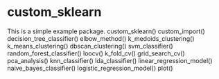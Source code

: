 # custom_sklearn

This is a simple example package.
custom_sklearn()
custom_import()
decision_tree_classifier()
elbow_method()
k_medoids_clustering()
k_means_clustering()
dbscan_clustering()
svm_classifier()
random_forest_classifier()
loocv()
k_fold_cv()
grid_search_cv()
pca_analysis()
knn_classifier()
lda_classifier()
linear_regression_model()
naive_bayes_classifier()
logistic_regression_model()
plot()